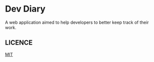Dev Diary
=========

A web application aimed to help developers to better keep track of their work.

LICENCE
-------

[MIT](https://github.com/razvanz/dev-diary/blob/master/LICENCE)
